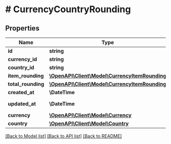 # # CurrencyCountryRounding

## Properties

Name | Type | Description | Notes
------------ | ------------- | ------------- | -------------
**id** | **string** |  | [optional]
**currency_id** | **string** |  |
**country_id** | **string** |  |
**item_rounding** | [**\OpenAPI\Client\Model\CurrencyItemRounding**](CurrencyItemRounding.md) |  |
**total_rounding** | [**\OpenAPI\Client\Model\CurrencyItemRounding**](CurrencyItemRounding.md) |  |
**created_at** | **\DateTime** |  | [readonly]
**updated_at** | **\DateTime** |  | [optional] [readonly]
**currency** | [**\OpenAPI\Client\Model\Currency**](Currency.md) |  | [optional]
**country** | [**\OpenAPI\Client\Model\Country**](Country.md) |  | [optional]

[[Back to Model list]](../../README.md#models) [[Back to API list]](../../README.md#endpoints) [[Back to README]](../../README.md)
